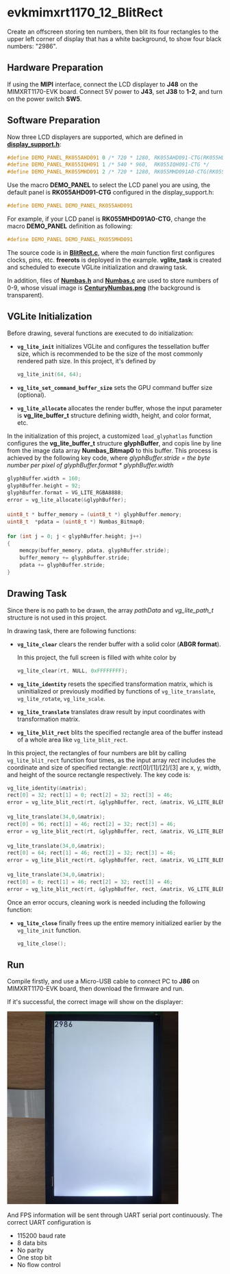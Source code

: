 # evkmimxrt1170_12_BlitRect

Create an offscreen storing ten numbers, then blit its four rectangles to the upper left corner of display that has a white background, to show four black numbers: "2986".

## Hardware Preparation

If using the **MIPI** interface, connect the LCD displayer to **J48** on the MIMXRT1170-EVK board. Connect 5V power to **J43**, set **J38** to **1-2**, and turn on the power switch **SW5**.

## Software Preparation

Now three LCD displayers are supported, which are defined in [**display_support.h**](../common/board/display_support.h):

``` C
#define DEMO_PANEL_RK055AHD091 0 /* 720 * 1280, RK055AHD091-CTG(RK055HDMIPI4M) */
#define DEMO_PANEL_RK055IQH091 1 /* 540 * 960,  RK055IQH091-CTG */
#define DEMO_PANEL_RK055MHD091 2 /* 720 * 1280, RK055MHD091A0-CTG(RK055HDMIPI4MA0) */
```

Use the macro **DEMO_PANEL** to select the LCD panel you are using, the default panel is **RK055AHD091-CTG** configured in the display_support.h:

``` C
#define DEMO_PANEL DEMO_PANEL_RK055AHD091
```

For example, if your LCD panel is **RK055MHD091A0-CTG**, change the macro **DEMO_PANEL** definition as following:

``` C
#define DEMO_PANEL DEMO_PANEL_RK055MHD091
```

The source code is in [**BlitRect.c**](./source/BlitRect.c), where the *main* function first configures clocks, pins, etc. **freerots** is deployed in the example. **vglite_task** is created and scheduled to execute VGLite initialization and drawing task.

In addition, files of [**Numbas.h**](./source/Numbas.h) and [**Numbas.c**](./source/Numbas.c) are used to store numbers of 0-9, whose visual image is [**CenturyNumbas.png**](./source/CenturyNumbas.png) (the background is transparent).

## VGLite Initialization

Before drawing, several functions are executed to do initialization:

* **`vg_lite_init`** initializes VGLite and configures the tessellation buffer size, which is recommended to be the size of the most commonly rendered path size. 
In this project, it's defined by

    ``` C
    vg_lite_init(64, 64);
    ```

* **`vg_lite_set_command_buffer_size`** sets the GPU command buffer size (optional).

* **`vg_lite_allocate`** allocates the render buffer, whose the input parameter is **vg_lite_buffer_t** structure defining width, height, and color format, etc.

In the initialization of this project, a customized `load_glyphatlas` function configures the **vg_lite_buffer_t** structure **glyphBuffer**, and copis line by line from the image data array **Numbas_Bitmap0** to this buffer. This process is achieved by the following key code, where *glyphBuffer.stride = the byte number per pixel of glyphBuffer.format * glyphBuffer.width*

``` C
glyphBuffer.width = 160;
glyphBuffer.height = 92;
glyphBuffer.format = VG_LITE_RGBA8888;
error = vg_lite_allocate(&glyphBuffer);

uint8_t * buffer_memory = (uint8_t *) glyphBuffer.memory;
uint8_t  *pdata = (uint8_t *) Numbas_Bitmap0;

for (int j = 0; j < glyphBuffer.height; j++) 
{
    memcpy(buffer_memory, pdata, glyphBuffer.stride);
    buffer_memory += glyphBuffer.stride;
    pdata += glyphBuffer.stride;
}
```

## Drawing Task

Since there is no path to be drawn, the array *pathData* and *vg_lite_path_t* structure is not used in this project.

In drawing task, there are following functions:

* **`vg_lite_clear`** clears the render buffer with a solid color (**ABGR format**). 

    In this project, the full screen is filled with white color by

    ``` C
    vg_lite_clear(rt, NULL, 0xFFFFFFFF);
    ```

* **`vg_lite_identity`** resets the specified transformation matrix, which is uninitialized or previously modified by functions of `vg_lite_translate`, `vg_lite_rotate`, `vg_lite_scale`.

* **`vg_lite_translate`** translates draw result by input coordinates with transformation matrix.

* **`vg_lite_blit_rect`** blits the specified rectangle area of the buffer instead of a whole area like `vg_lite_blit_rect`. 

In this project, the rectangles of four numbers are blit by calling `vg_lite_blit_rect` function four times, as the input array *rect* includes the coordinate and size of specified rectangle: *rect*[0]/[1]/[2]/[3] are x, y,
width, and height of the source rectangle respectively. The key code is:

``` C
vg_lite_identity(&matrix);
rect[0] = 32; rect[1] = 0; rect[2] = 32; rect[3] = 46;
error = vg_lite_blit_rect(rt, &glyphBuffer, rect, &matrix, VG_LITE_BLEND_SRC_OVER, 0, mainFilter);

vg_lite_translate(34,0,&matrix);
rect[0] = 96; rect[1] = 46; rect[2] = 32; rect[3] = 46;
error = vg_lite_blit_rect(rt, &glyphBuffer, rect, &matrix, VG_LITE_BLEND_SRC_OVER, 0, mainFilter);

vg_lite_translate(34,0,&matrix);
rect[0] = 64; rect[1] = 46; rect[2] = 32; rect[3] = 46;
error = vg_lite_blit_rect(rt, &glyphBuffer, rect, &matrix, VG_LITE_BLEND_SRC_OVER, 0, mainFilter);

vg_lite_translate(34,0,&matrix);
rect[0] = 0; rect[1] = 46; rect[2] = 32; rect[3] = 46;
error = vg_lite_blit_rect(rt, &glyphBuffer, rect, &matrix, VG_LITE_BLEND_SRC_OVER, 0, mainFilter);
```

Once an error occurs, cleaning work is needed including the following function:

* **`vg_lite_close`** finally frees up the entire memory initialized earlier by the `vg_lite_init` function.

    ``` C
    vg_lite_close();
    ```

## Run

Compile firstly, and use a Micro-USB cable to connect PC to **J86** on MIMXRT1170-EVK board, then download the firmware and run. 

If it's successful, the correct image will show on the displayer:

![evkmimxrt1170_12_BlitRect](../images/evkmimxrt1170_12_BlitRect.png)

And FPS information will be sent through UART serial port continuously. The correct UART configuration is

* 115200 baud rate
* 8 data bits
* No parity
* One stop bit
* No flow control